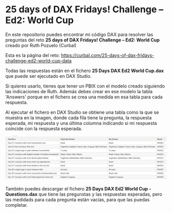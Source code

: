 # 25 days of DAX Fridays! Challenge – Ed2: World Cup

En este repositorio puedes encontrar mi código DAX para resolver las preguntas del reto **25 days of DAX Fridays! Challenge – Ed2: World Cup** creado por Ruth Pozuelo (Curbal)

Esta es la página del reto:
https://curbal.com/25-days-of-dax-fridays-challenge-ed2-world-cup-data


Todas las respuestas están en el fichero  **25 Days DAX Ed2 World Cup.dax** que puede ser ejecutado en DAX Studio.

Si quieres usarlo, tienes que tener un PBIX con el modelo creado siguiendo las indicaciones de Ruth. Además debes crear en ese modelo la tabla 'Answers' porque en el fichero se crea una medida en esa tabla para cada respuesta.

Al ejecutar el fichero en DAX Studio se obtiene una tabla como la que se muestra en la imagen, donde cada fila tiene la pregunta, la respuesta esperada, mi respuesta y una última columna indicando si mi respuesta coincide con la respuesta esperada.

![Captura de pantalla de DAX Studio mostrando una tabla con cada pregunta del reto, la respuesta esperada, mi respuesta y una última columna que indica si mi respuesta es correcta](25DaysDAXEd2WorldCup.png)

También puedes descargar el fichero **25 Days DAX Ed2 World Cup - Questions.dax** que tiene las pregunstas y las respuestas esperadas, pero las medidads para cada pregunta están vacías, para que las puedas completar.

